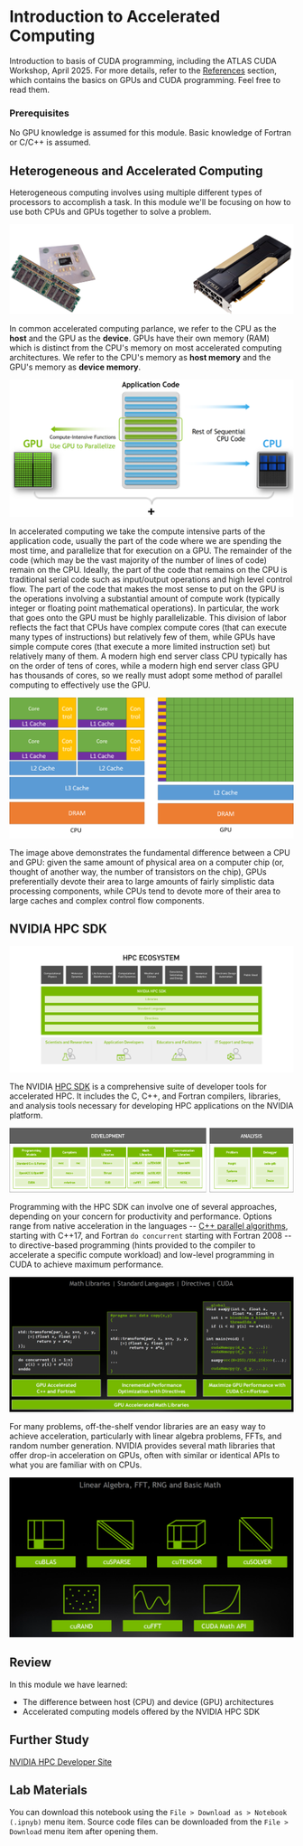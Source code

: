 # Introduction to Accelerated Computing
Introduction to basis of CUDA programming, including the ATLAS CUDA Workshop, April 2025.
For more details, refer to the [References](./ATLAS_CUDA_tutorial/References) section, which contains the basics on GPUs and CUDA programming.
Feel free to read them.

### Prerequisites

No GPU knowledge is assumed for this module. Basic knowledge of Fortran or C/C++ is assumed.

## Heterogeneous and Accelerated Computing

Heterogeneous computing involves using multiple different types of processors to accomplish a task. In this module we'll be focusing on how to use both CPUs and GPUs together to solve a problem.

![CPU and GPU](images/cpu_and_gpu.png)

In common accelerated computing parlance, we refer to the CPU as the **host** and the GPU as the **device**. GPUs have their own memory (RAM) which is distinct from the CPU's memory on most accelerated computing architectures. We refer to the CPU's memory as **host memory** and the GPU's memory as **device memory**.

![Accelerated Computing](images/accelerated_computing.png)

In accelerated computing we take the compute intensive parts of the application code, usually the part of the code where we are spending the most time, and parallelize that for execution on a GPU. The remainder of the code (which may be the vast majority of the number of lines of code) remain on the CPU. Ideally, the part of the code that remains on the CPU is traditional serial code such as input/output operations and high level control flow. The part of the code that makes the most sense to put on the GPU is the operations involving a substantial amount of compute work (typically integer or floating point mathematical operations). In particular, the work that goes onto the GPU must be highly parallelizable. This division of labor reflects the fact that CPUs have complex compute cores (that can execute many types of instructions) but relatively few of them, while GPUs have simple compute cores (that execute a more limited instruction set) but relatively many of them. A modern high end server class CPU typically has on the order of tens of cores, while a modern high end server class GPU has thousands of cores, so we really must adopt some method of parallel computing to effectively use the GPU.

![GPU Devotes More Transistors to Data Processing](images/gpu-devotes-more-transistors-to-data-processing.png)

The image above demonstrates the fundamental difference between a CPU and GPU: given the same amount of physical area on a computer chip (or, thought of another way, the number of transistors on the chip), GPUs preferentially devote their area to large amounts of fairly simplistic data processing components, while CPUs tend to devote more of their area to large caches and complex control flow components.

## NVIDIA HPC SDK

![NVIDIA HPC SDK](images/hpc-sdk.png)

The NVIDIA [HPC SDK](https://developer.nvidia.com/hpc-sdk) is a comprehensive suite of developer tools for accelerated HPC. It includes the C, C++, and Fortran compilers, libraries, and analysis tools necessary for developing HPC applications on the NVIDIA platform.

![NVIDIA HPC SDK 2](images/hpc-sdk-2.png)

Programming with the HPC SDK can involve one of several approaches, depending on your concern for productivity and performance. Options range from native acceleration in the languages -- [C++ parallel algorithms](https://docs.nvidia.com/hpc-sdk/compilers/c++-parallel-algorithms/index.html), starting with C++17, and Fortran `do concurrent` starting with Fortran 2008 -- to directive-based programming (hints provided to the compiler to accelerate a specific compute workload) and low-level programming in CUDA to achieve maximum performance.

![NVIDIA HPC SDK 3](images/hpc-sdk-3.png)

For many problems, off-the-shelf vendor libraries are an easy way to achieve acceleration, particularly with linear algebra problems, FFTs, and random number generation. NVIDIA provides several math libraries that offer drop-in acceleration on GPUs, often with similar or identical APIs to what you are familiar with on CPUs.

![NVIDIA HPC SDK 4](images/hpc-sdk-4.png)

## Review

In this module we have learned:

- The difference between host (CPU) and device (GPU) architectures
- Accelerated computing models offered by the NVIDIA HPC SDK

## Further Study

[NVIDIA HPC Developer Site](https://developer.nvidia.com/hpc)

## Lab Materials

You can download this notebook using the `File > Download as > Notebook (.ipnyb)` menu item. Source code files can be downloaded from the `File > Download` menu item after opening them.